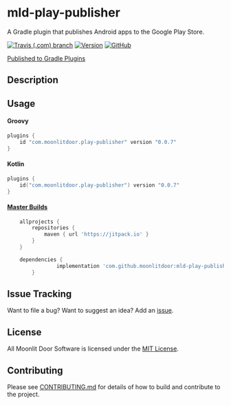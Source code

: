 # mld-play-publisher

A Gradle plugin that publishes Android apps to the Google Play Store. 


[![Travis (.com) branch](https://img.shields.io/travis/com/moonlitdoor/mld-play-publisher/master.svg?style=for-the-badge)](https://travis-ci.com/moonlitdoor/mld-play-publisher)
[![Version](https://img.shields.io/github/release/moonlitdoor/mld-play-publisher.svg?style=for-the-badge)](https://github.com/moonlitdoor/mld-play-publisher/releases)
[![GitHub](https://img.shields.io/github/license/mashape/apistatus.svg?style=for-the-badge)](https://opensource.org/licenses/MIT)


[Published to Gradle Plugins](https://plugins.gradle.org/plugin/com.moonlitdoor.play-publisher)

## Description

## Usage

#### Groovy 

```groovy
plugins {
    id "com.moonlitdoor.play-publisher" version "0.0.7"
}
```

#### Kotlin

```kotlin
plugins {
    id("com.moonlitdoor.play-publisher") version "0.0.7"
}
```

#### [Master Builds](https://jitpack.io/private#moonlitdoor/mld-play-publisher/master-SNAPSHOT)

```groovy
	allprojects {
		repositories {
			maven { url 'https://jitpack.io' }
		}
	}
```

```groovy
	dependencies {
    	        implementation 'com.github.moonlitdoor:mld-play-publisher:master-SNAPSHOT'
    	}
```
 
## Issue Tracking
Want to file a bug? Want to suggest an idea? Add an [issue](https://github.com/moonlitdoor/mld-play-publisher/issues).

## License
All Moonlit Door Software is licensed under the [MIT License](./LICENSE).

## Contributing
Please see [CONTRIBUTING.md](./CONTRIBUTING.md) for details of how to build and contribute to the project.